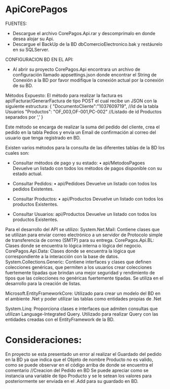 # ApiCorePagos

FUENTES:
-	Descargue el archivo CorePagos.Api.rar y descomprímalo en donde desea alojar su Api.
-	Descargue el BackUp de la BD dbComercioElectronico.bak y restáurelo en su SQLServer.

CONFIGURACION BD EN EL API:
-	Al abrir su proyecto CorePagos.Api encontrara un archivo de configuración llamado appsettings.json donde encontrar el String de Conexión a la BD por favor modifique la conexión actual por la conexión de su BD.

Métodos Expuesto:
El método para realizar la factura es  api/Facturar/GenerarFactura de tipo POST el cual recibe un JSON con la siguiente estructura: 
{
    "DocumentoCliente":"1037609719", //Id de la tabla Usuarios
    "Productos": "OF_003,OF-001,PC-002" //Listado de id Productos separados por ‘,’
}

Este método se encarga de realizar la suma del pedido del cliente, crea el pedido en la tabla Pedios y envía un Email de confirmación al correo del usuario que tenga registrado en BD.

Existen varios métodos para la consulta de las diferentes tablas de la BD los cuales son:
-	Consultar métodos de pago y su estado:
•	api/MetodosPagoes Devuelve un listado con todos los métodos de pagos disponible con su estado actual.

-	 Consultar Pedidos:
•	api/Pedidoes Devuelve un listado con todos los pedidos Existentes.

-	Consultar Productos:
•	api/Productos Devuelve un listado con todos los productos Existentes.

-	Consultar Usuarios:
          api/Productos Devuelve un listado con todos los productos Existentes.



Para el desarrollo del API se utilizo:
System.Net.Mail: Contiene clases que se utilizan para enviar correo electrónico a un servidor de Protocolo simple de transferencia de correo (SMTP) para su entrega.
CorePagos.Api.BL: Clases donde se encuentra lo lógica interna o lógica del negocio.
CorePagos.Api.Data: Clases donde se encuentra la lógica que correspondiente a la interacción con la base de datos.
System.Collections.Generic: Contiene interfaces y clases que definen colecciones genéricas, que permiten a los usuarios crear colecciones fuertemente tipadas que brindan una mejor seguridad y rendimiento de tipos que las colecciones no genéricas fuertemente tipadas. 
Se utiliza en el desarrollo para la creación de listas.

Microsoft.EntityFrameworkCore: Utilizado para crear un modelo del BD en el ambiente .Net y poder utilizar las tablas como entidades propias de .Net

System.Linq: Proporciona clases e interfaces que admiten consultas que utilizan Language-Integrated Query.  Utilizado para realizar Query con las entidades creadas con el EntityFramework de la BD.


# Consideraciones:

En proyecto se esta presentado un error al realizar el Guardado del pedido en la BD ya que indica que el Objeto de nombre Producto no es valido, como se puede observar en el código arriba de donde se encuentra el comentario //Creacion del Pedido en BD Se puede apreciar como se instancia una variable de tipo Producto y se le setean los valores para posteriormente ser enviada en el .Add para su guardado en BD.





